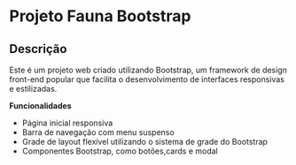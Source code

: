 # Projeto Fauna Bootstrap
## Descrição

Este é um projeto web criado utilizando Bootstrap, um framework de design front-end popular que facilita o desenvolvimento de interfaces responsivas e estilizadas.

**Funcionalidades**

* Página inicial responsiva
* Barra de navegação com menu suspenso
* Grade de layout flexível utilizando o sistema de grade do Bootstrap
* Componentes Bootstrap, como botões,cards e modal